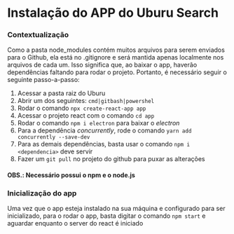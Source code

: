 # Instalação do APP do Uburu Search

### Contextualização
Como a pasta node_modules contém muitos arquivos para serem enviados para o Github, ela está no .gitignore e será mantida apenas localmente nos arquivos de cada um. Isso significa que, ao baixar o app, haverão dependências faltando para rodar o projeto. Portanto, é necessário seguir o seguinte passo-a-passo:

1. Acessar a pasta raiz do Uburu
1. Abrir um dos seguintes: `cmd|gitbash|powershel`
1. Rodar o comando `npx create-react-app app`
1. Acessar o projeto react com o comando `cd app`
1. Rodar o comando `npm i electron` para baixar o _electron_
1. Para a dependência _concurrently_, rode o comando `yarn add concurrently --save-dev`
1. Para as demais dependências, basta usar o comando `npm i <dependencia>` deve servir
1. Fazer um `git pull` no projeto do github para puxar as alterações

#### OBS.: Necessário possui o npm e o node.js

### Inicialização do app
Uma vez que o app esteja instalado na sua máquina e configurado para ser inicializado, para o rodar o app, basta digitar o comando `npm start` e aguardar enquanto o server do react é iniciado
